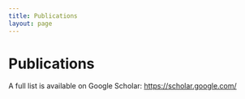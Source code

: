 ```yaml
---
title: Publications
layout: page
---
```


# Publications

A full list is available on Google Scholar: <https://scholar.google.com/>
